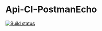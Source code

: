 ﻿# Api-CI-PostmanEcho
[![Build status](https://ci.appveyor.com/api/projects/status/oi39eujgtxl6pl95?svg=true)](https://ci.appveyor.com/project/Dima-Melnikov/api-ci-postmanecho)
